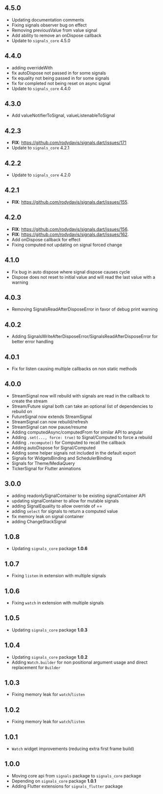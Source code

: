 ## 4.5.0

- Updating documentation comments
- Fixing signals observer bug on effect
- Removing previousValue from value signal
- Add ability to remove an onDispose callback
- Update to `signals_core` 4.5.0

## 4.4.0

- adding overrideWith
- fix autoDispose not passed in for some signals
- fix equality not being passed in for some signals
- fix for completed not being reset on async signal
- Update to `signals_core` 4.4.0

## 4.3.0

- Add valueNotifierToSignal, valueListenableToSignal

## 4.2.3

- **FIX**: https://github.com/rodydavis/signals.dart/issues/171
- Update to `signals_core` 4.2.1

## 4.2.2

- Update to `signals_core` 4.2.0

## 4.2.1

- **FIX**: https://github.com/rodydavis/signals.dart/issues/155.

## 4.2.0

 - **FIX**: https://github.com/rodydavis/signals.dart/issues/156.
 - **FIX**: https://github.com/rodydavis/signals.dart/issues/162.
 - Add onDispose callback for effect
 - Fixing computed not updating on signal forced change

## 4.1.0

- Fix bug in auto dispose where signal dispose causes cycle
- Dispose does not reset to initial value and will read the last value with a warning

## 4.0.3

- Removing SignalsReadAfterDisposeError in favor of debug print warning

## 4.0.2

- Adding SignalsWriteAfterDisposeError/SignalsReadAfterDisposeError for better error handling

## 4.0.1

- Fix for listen causing multiple callbacks on non static methods

## 4.0.0

- StreamSignal now will rebuild with signals are read in the callback to create the stream
- Stream/Future signal both can take an optional list of dependencies to rebuild on
- FutureSignal now extends StreamSignal
- StreamSignal can now rebuild/refresh
- StreamSignal can now pause/resume
- Adding computedAsync/computedFrom for similar API to angular
- Adding `.set(..., force: true)` to Signal/Computed to force a rebuild
- Adding `.recompute()` for Computed to recall the callback
- Adding autoDispose for Signal/Computed
- Adding some helper signals not included in the default export
- Signals for WidgetsBinding and SchedulerBinding
- Signals for Theme/MediaQuery
- TickerSignal for Flutter animations

## 3.0.0

- adding readonlySignalContainer to be existing signalContainer API
- updating signalContainer to allow for mutable signals
- adding SignalEquality to allow override of ==
- adding `select` for signals to return a computed value
- fix memory leak on signal container
- adding ChangeStackSignal

## 1.0.8

- Updating `signals_core` package **1.0.6**

## 1.0.7

- Fixing `listen` in extension with multiple signals

## 1.0.6

- Fixing `watch` in extension with multiple signals

## 1.0.5

- Updating `signals_core` package **1.0.3**

## 1.0.4

- Updating `signals_core` package **1.0.2**
- Adding `Watch.builder` for non positional argument usage and direct replacement for `Builder`

## 1.0.3

- Fixing memory leak for `watch`/`listen`

## 1.0.2

- Fixing memory leak for `watch`/`listen`

## 1.0.1

- `Watch` widget improvements (reducing extra first frame build)

## 1.0.0

- Moving core api from `signals` package to `signals_core` package
- Depending on `signals_core` package **1.0.1**
- Adding Flutter extensions for `signals_flutter` package
